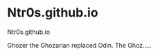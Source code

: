 Ntr0s.github.io
===============

Ntr0s.github.io

Ghozer the Ghozarian replaced Odin.  The Ghoz.....
